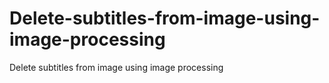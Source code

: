 # Delete-subtitles-from-image-using-image-processing
Delete subtitles from image using image processing
